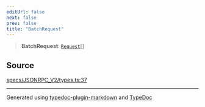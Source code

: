 ```yaml
---
editUrl: false
next: false
prev: false
title: "BatchRequest"
---
```


> **BatchRequest**: [`Request`](/api/interfaces/request/)[]

## Source

[specs/JSONRPC\_V2/types.ts:37](https://github.com/dmdin/chord/blob/5f43e0e/src/specs/JSONRPC_V2/types.ts#L37)

***

Generated using [typedoc-plugin-markdown](https://www.npmjs.com/package/typedoc-plugin-markdown) and [TypeDoc](https://typedoc.org/)

